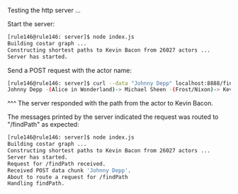 Testing the http server ...

Start the server:

```bash
[rule146@rule146: server]$ node index.js
Building costar graph ...
Constructing shortest paths to Kevin Bacon from 26027 actors ...
Server has started.
```

Send a POST request with the actor name:

```bash
[rule146@rule146: server]$ curl --data "Johnny Depp" localhost:8888/findPath
Johnny Depp -(Alice in Wonderland)-> Michael Sheen -(Frost/Nixon)-> Kevin Bacon
```

^^^ The server responded with the path from the actor to Kevin Bacon.

The messages printed by the server indicated the request was routed to "/findPath"
as expected:

```bash
[rule146@rule146: server]$ node index.js
Building costar graph ...
Constructing shortest paths to Kevin Bacon from 26027 actors ...
Server has started.
Request for /findPath received.
Received POST data chunk 'Johnny Depp'.
About to route a request for /findPath
Handling findPath.
```
